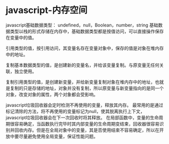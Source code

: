 # javascript-内存空间

javascript基础数据类型：
undefined，null，Boolean，number，string
基础数据类型以栈的形式存储在内存中，基础数据类型都是按值访问，可以直接操作保存在变量中的值。

引用类型的值，按引用访问，其变量名存在变量对象中，保存的值是对象在堆内存中的地址。

复制基本数据类型的值，是创建新的变量名，并给该变量复制。与原变量无任何关联，独立使用。

复制引用类型的值，是创建新变量，并给新变量复制对象在堆内存中的地址，也就是复制的只是存储的地址，对象并没有复制，所以原变量与新变量指向的是同一个对象，改变对象的属性，两个对象都会受影响。

javascript垃圾回收器会定时检测不再使用的变量，释放其内存。
最常用的是通过标记清除的方法，将不再使用的变量标记为null，使其脱离执行上下文，javascript垃圾回收器会在下一次回收时将其释放。
在局部函数中，变量的生命周期很容易确定，当函数执行完毕时其内部变量的生命周期变结束，回收器很容易识别并回收内存。但是在全局对象中的变量，其是否使用结束不容易确定，所以在开放中要尽量避免使用全局变量，保证性能问题。



